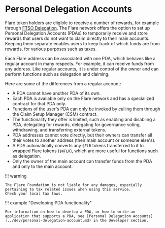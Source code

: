 # Personal Delegation Accounts

Flare token holders are eligible to receive a number of rewards, for example through [FTSO Delegation](./ftso.md#delegation).
The Flare network offers the option to set up Personal Delegation Accounts (PDAs) to temporarily receive and store rewards that users do not want to claim directly to their main accounts.
Keeping them separate enables users to keep track of which funds are from rewards, for various purposes such as taxes.

Each Flare address can be associated with one PDA, which behaves like a regular account in many respects.
For example, it can receive funds from any address.
Like regular accounts, it is under control of the owner and can perform functions such as delegation and claiming.

Here are some of the differences from a regular account:

* A PDA cannot have another PDA of its own.
* Each PDA is available only on the Flare network and has a specialized contract for that PDA only.
* Functions of the user's PDA can only be invoked by calling them through the Claim Setup Manager (CSM) contract.
* The functionality they offer is limited, such as enabling and disabling a PDA, delegating for rewards, delegating for governance voting, withdrawing, and transferring external tokens.
* PDA addresses cannot vote directly, but their owners can transfer all their votes to another address (their main account or someone else's).
* A PDA automatically converts any `$FLR` tokens transferred to it to wrapped Flare tokens (`$WFLR`), which are more useful for functions such as delegation.
* Only the owner of the main account can transfer funds from the PDA and only to the main account.

!!! warning

    The Flare Foundation is not liable for any damages, especially pertaining to tax related issues when using this service.
    Check your local tax laws.

!!! example "Developing PDA functionality"

    For information on how to develop a PDA, or how to write an application that supports a PDA, see [Personal Delegation Accounts](../dev/personal-delegation-account.md) in the Developer section.
